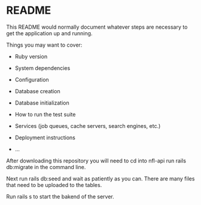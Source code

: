 # README

This README would normally document whatever steps are necessary to get the
application up and running.

Things you may want to cover:

* Ruby version

* System dependencies

* Configuration

* Database creation

* Database initialization

* How to run the test suite

* Services (job queues, cache servers, search engines, etc.)

* Deployment instructions

* ...


After downloading this repository you will need to cd into nfl-api run rails db:migrate in the command line. 

Next run rails db:seed and wait as patiently as you can. There are many files that need to be uploaded to the tables. 

Run rails s to start the bakend of the server. 

